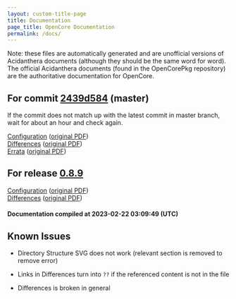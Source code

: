```yaml
---
layout: custom-title-page
title: Documentation
page_title: OpenCore Documentation
permalink: /docs/
---
```

Note: these files are automatically generated and are unofficial versions of Acidanthera documents (although they should be the same word for word). The official Acidanthera documents (found in the OpenCorePkg repository) are the authoritative documentation for OpenCore.

## For commit [2439d584](https://github.com/acidanthera/OpenCorePkg/tree/2439d58412c071cb735cde8a70c9ef964a095780) (master)

If the commit does not match up with the latest commit in master branch, wait for about an hour and check again.

[Configuration](latest/Configuration.html) ([original PDF](https://github.com/acidanthera/OpenCorePkg/blob/2439d58412c071cb735cde8a70c9ef964a095780/Docs/Configuration.pdf))
<br>
[Differences](latest/Differences.html) ([original PDF](https://github.com/acidanthera/OpenCorePkg/blob/2439d58412c071cb735cde8a70c9ef964a095780/Docs/Differences/Differences.pdf))
<br>
[Errata](latest/Errata.html) ([original PDF](https://github.com/acidanthera/OpenCorePkg/blob/2439d58412c071cb735cde8a70c9ef964a095780/Docs/Errata/Errata.pdf))

## For release [0.8.9](https://github.com/acidanthera/OpenCorePkg/tree/0.8.9)

[Configuration](release/Configuration.html) ([original PDF](https://github.com/acidanthera/OpenCorePkg/blob/0.8.9/Docs/Configuration.pdf))
<br>
[Differences](release/Differences.html) ([original PDF](https://github.com/acidanthera/OpenCorePkg/blob/0.8.9/Docs/Differences/Differences.pdf))

#### Documentation compiled at 2023-02-22 03:09:49 (UTC)

## Known Issues

* Directory Structure SVG does not work (relevant section is removed to remove error)

* Links in Differences turn into `??` if the referenced content is not in the file

* Differences is broken in general
